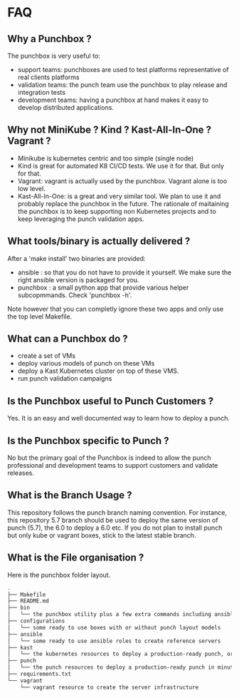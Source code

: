 # FAQ

## Why a Punchbox ?

The punchbox is very useful to:

* support teams: punchboxes are used to test platforms representative of real clients platforms 
* validation teams: the punch team use the punchbox to play release and integration tests
* development teams: having a punchbox at hand makes it easy to develop distributed applications.

## Why not MiniKube ? Kind ? Kast-All-In-One ? Vagrant ?

* Minikube is kubernetes centric and too simple (single node)
* Kind is great for automated K8 CI/CD tests. We use it for that. But only for that.
* Vagrant: vagrant is actually used by the punchbox. Vagrant alone is too low level.  
* Kast-All-In-One: is a great and very similar tool. We plan to use it and probably replace the punchbox in the future. The rationale of maitaining the punchbox is to keep supporting non Kubernetes projects and to keep leveraging the punch validation apps.

## What tools/binary is actually delivered ?

After a 'make install' two binaries are provided:

* ansible : so that you do not have to provide it yourself. We make sure the right ansible version is packaged for you.
* punchbox : a small python app that provide various helper subcopmmands. Check 'punchbox -h'. 

Note however that you can completly ignore these two apps and only use the top level Makefile.

## What can a Punchbox do ?

* create a set of VMs
* deploy various models of punch on these VMs
* deploy a Kast Kubernetes cluster on top of these VMS.
* run punch validation campaigns

## Is the Punchbox useful to Punch Customers ?

Yes. It is an easy and well documented way to learn how to deploy a punch.

## Is the Punchbox specific to Punch ?

No but the primary goal of the Punchbox is indeed to allow the punch 
professional and development teams to support customers and validate 
releases. 

## What is the Branch Usage ?

This repository follows the punch branch naming convention.
For instance, this repository 5.7 branch should be used to deploy the same version of 
punch (5.7), the 6.0 to deploy a 6.0 etc. If you do not plan to install punch but only 
kube or vagrant boxes, stick to the latest stable branch.

## What is the File organisation ? 

Here is the punchbox folder layout. 

```sh
.
├── Makefile
├── README.md
├── bin
│   └── the punchbox utility plus a few extra commands including ansible
├── configurations
│   └── some ready to use boxes with or without punch layout models
├── ansible
│   └── some ready to use ansible roles to create reference servers
├── kast
│   └── the kubernetes resources to deploy a production-ready punch, or simply play with kast.
├── punch
│   └── the punch resources to deploy a production-ready punch in minutes
├── requirements.txt
└── vagrant
    └── vagrant resource to create the server infrastructure
```

